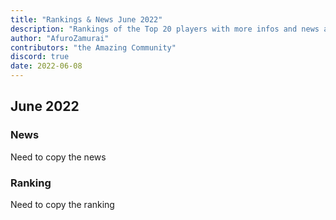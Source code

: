 ```yaml
---
title: "Rankings & News June 2022"
description: "Rankings of the Top 20 players with more infos and news about occurences from May to June 2022"
author: "AfuroZamurai"
contributors: "the Amazing Community"
discord: true
date: 2022-06-08
---
```


## June 2022

### News

Need to copy the news

### Ranking

Need to copy the ranking
